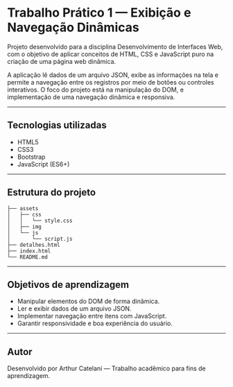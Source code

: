 # Trabalho Prático 1 — Exibição e Navegação Dinâmicas

Projeto desenvolvido para a disciplina Desenvolvimento de Interfaces Web, com o objetivo de aplicar conceitos de HTML, CSS e JavaScript puro na criação de uma página web dinâmica.

A aplicação lê dados de um arquivo JSON, exibe as informações na tela e permite a navegação entre os registros por meio de botões ou controles interativos. O foco do projeto está na manipulação do DOM, e implementação de uma navegação dinâmica e responsiva.

----------------------------------------

## Tecnologias utilizadas
- HTML5
- CSS3
- Bootstrap
- JavaScript (ES6+)

----------------------------------------

## Estrutura do projeto

```
├── assets
│   ├── css
│   │   └── style.css
│   ├── img
│   └── js
│       └── script.js
├── detalhes.html
├── index.html
└── README.md
```

----------------------------------------

## Objetivos de aprendizagem
- Manipular elementos do DOM de forma dinâmica.
- Ler e exibir dados de um arquivo JSON.
- Implementar navegação entre itens com JavaScript.
- Garantir responsividade e boa experiência do usuário.

----------------------------------------

## Autor
Desenvolvido por Arthur Catelani — Trabalho acadêmico para fins de aprendizagem.
